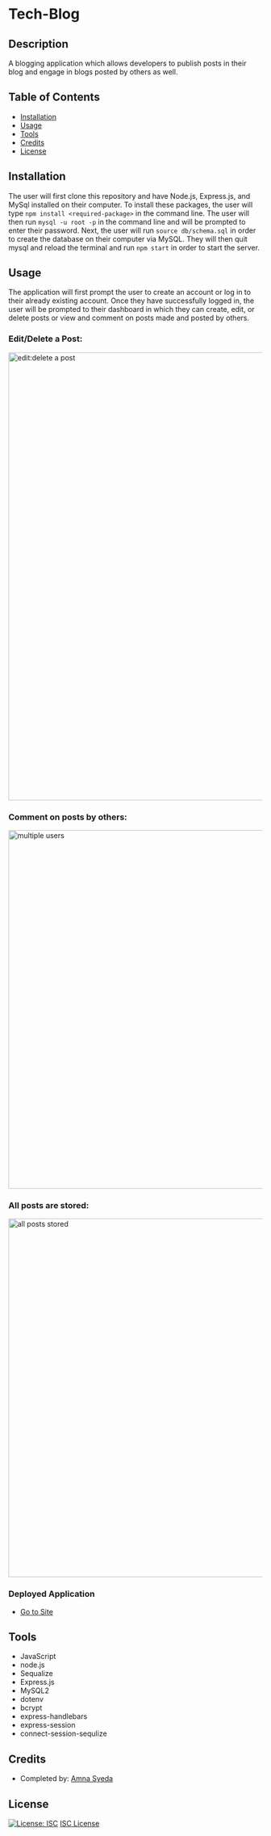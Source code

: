 # Tech-Blog

## Description
A blogging application which allows developers to publish posts in their blog and engage in blogs posted by others as well. 

## Table of Contents
* [Installation](#installation)
* [Usage](#usage)
* [Tools](#tools)
* [Credits](#credits)
* [License](#license)

## Installation
The user will first clone this repository and have Node.js, Express.js, and MySql installed on their computer. To install these packages, the user will type `npm install <required-package>` in the command line. The user will then run `mysql -u root -p` in the command line and will be prompted to enter their password. Next, the user will run `source db/schema.sql` in order to create the database on their computer via MySQL. They will then quit mysql and reload the terminal and run `npm start` in order to start the server. 

## Usage
The application will first prompt the user to create an account or log in to their already existing account. Once they have successfully logged in, the user will be prompted to their dashboard in which they can create, edit, or delete posts or view and comment on posts made and posted by others. 

### Edit/Delete a Post:
<img width="887" alt="edit:delete a post" src="https://user-images.githubusercontent.com/81194686/128913097-4022bd06-bd76-4022-aa9f-e103d5c897a4.png">

### Comment on posts by others:
<img width="710" alt="multiple users" src="https://user-images.githubusercontent.com/81194686/128913115-3ae8123e-3176-4537-b99e-9e39cc4d53ab.png">

### All posts are stored:
<img width="710" alt="all posts stored" src="https://user-images.githubusercontent.com/81194686/128913142-a1541c52-2de3-436b-8435-13b490eaebeb.png">

### Deployed Application
* [Go to Site](https://evening-depths-45912.herokuapp.com/)

## Tools
* JavaScript
* node.js
* Sequalize
* Express.js
* MySQL2
* dotenv
* bcrypt
* express-handlebars
* express-session
* connect-session-sequlize

## Credits
* Completed by: [Amna Syeda](https://github.com/amnasyeda)

## License
[![License: ISC](https://img.shields.io/badge/License-ISC-blue.svg)](https://opensource.org/licenses/ISC)
[ISC License](https://www.isc.org/licenses/)
